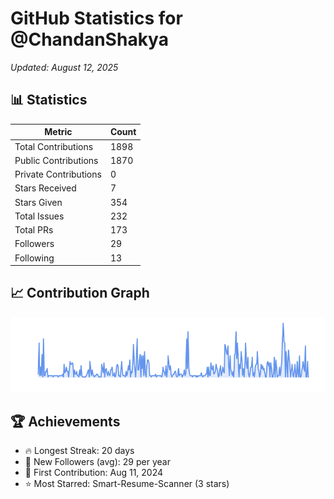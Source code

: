 # GitHub Statistics for @ChandanShakya
*Updated: August 12, 2025*

## 📊 Statistics
| Metric | Count |
|--------|--------|
| Total Contributions | 1898 |
| Public Contributions | 1870 |
| Private Contributions | 0 |
| Stars Received | 7 |
| Stars Given | 354 |
| Total Issues | 232 |
| Total PRs | 173 |
| Followers | 29 |
| Following | 13 |

## 📈 Contribution Graph

![Contribution Graph](./contribution_graph.png)

## 🏆 Achievements

- 🔥 Longest Streak: 20 days
- 👥 New Followers (avg): 29 per year
- 📅 First Contribution: Aug 11, 2024
- ⭐ Most Starred: Smart-Resume-Scanner (3 stars)
